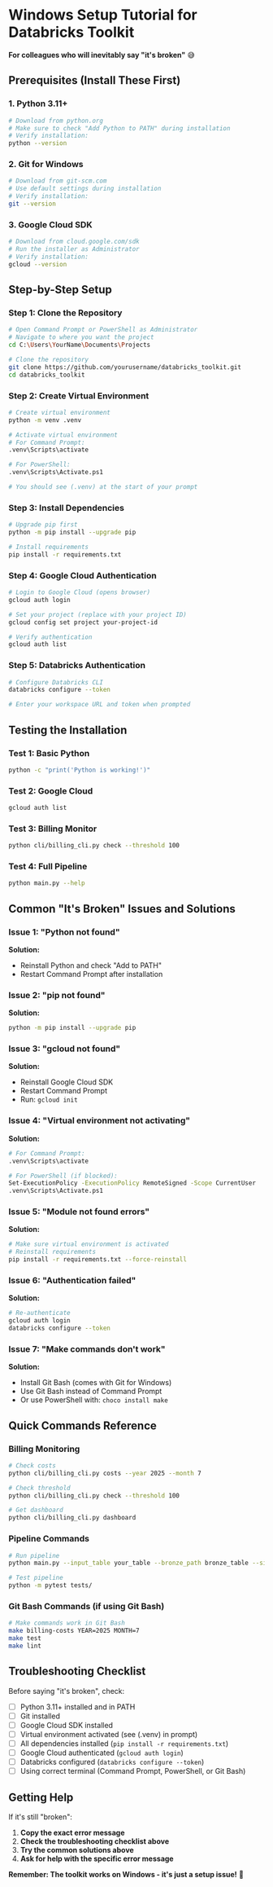 # Windows Setup Tutorial for Databricks Toolkit

**For colleagues who will inevitably say "it's broken"** 😅

## Prerequisites (Install These First)

### 1. Python 3.11+
```bash
# Download from python.org
# Make sure to check "Add Python to PATH" during installation
# Verify installation:
python --version
```

### 2. Git for Windows
```bash
# Download from git-scm.com
# Use default settings during installation
# Verify installation:
git --version
```

### 3. Google Cloud SDK
```bash
# Download from cloud.google.com/sdk
# Run the installer as Administrator
# Verify installation:
gcloud --version
```

## Step-by-Step Setup

### Step 1: Clone the Repository
```bash
# Open Command Prompt or PowerShell as Administrator
# Navigate to where you want the project
cd C:\Users\YourName\Documents\Projects

# Clone the repository
git clone https://github.com/yourusername/databricks_toolkit.git
cd databricks_toolkit
```

### Step 2: Create Virtual Environment
```bash
# Create virtual environment
python -m venv .venv

# Activate virtual environment
# For Command Prompt:
.venv\Scripts\activate

# For PowerShell:
.venv\Scripts\Activate.ps1

# You should see (.venv) at the start of your prompt
```

### Step 3: Install Dependencies
```bash
# Upgrade pip first
python -m pip install --upgrade pip

# Install requirements
pip install -r requirements.txt
```

### Step 4: Google Cloud Authentication
```bash
# Login to Google Cloud (opens browser)
gcloud auth login

# Set your project (replace with your project ID)
gcloud config set project your-project-id

# Verify authentication
gcloud auth list
```

### Step 5: Databricks Authentication
```bash
# Configure Databricks CLI
databricks configure --token

# Enter your workspace URL and token when prompted
```

## Testing the Installation

### Test 1: Basic Python
```bash
python -c "print('Python is working!')"
```

### Test 2: Google Cloud
```bash
gcloud auth list
```

### Test 3: Billing Monitor
```bash
python cli/billing_cli.py check --threshold 100
```

### Test 4: Full Pipeline
```bash
python main.py --help
```

## Common "It's Broken" Issues and Solutions

### Issue 1: "Python not found"
**Solution:**
- Reinstall Python and check "Add to PATH"
- Restart Command Prompt after installation

### Issue 2: "pip not found"
**Solution:**
```bash
python -m pip install --upgrade pip
```

### Issue 3: "gcloud not found"
**Solution:**
- Reinstall Google Cloud SDK
- Restart Command Prompt
- Run: `gcloud init`

### Issue 4: "Virtual environment not activating"
**Solution:**
```bash
# For Command Prompt:
.venv\Scripts\activate

# For PowerShell (if blocked):
Set-ExecutionPolicy -ExecutionPolicy RemoteSigned -Scope CurrentUser
.venv\Scripts\Activate.ps1
```

### Issue 5: "Module not found errors"
**Solution:**
```bash
# Make sure virtual environment is activated
# Reinstall requirements
pip install -r requirements.txt --force-reinstall
```

### Issue 6: "Authentication failed"
**Solution:**
```bash
# Re-authenticate
gcloud auth login
databricks configure --token
```

### Issue 7: "Make commands don't work"
**Solution:**
- Install Git Bash (comes with Git for Windows)
- Use Git Bash instead of Command Prompt
- Or use PowerShell with: `choco install make`

## Quick Commands Reference

### Billing Monitoring
```bash
# Check costs
python cli/billing_cli.py costs --year 2025 --month 7

# Check threshold
python cli/billing_cli.py check --threshold 100

# Get dashboard
python cli/billing_cli.py dashboard
```

### Pipeline Commands
```bash
# Run pipeline
python main.py --input_table your_table --bronze_path bronze_table --silver_path silver_table --gold_path gold_table

# Test pipeline
python -m pytest tests/
```

### Git Bash Commands (if using Git Bash)
```bash
# Make commands work in Git Bash
make billing-costs YEAR=2025 MONTH=7
make test
make lint
```

## Troubleshooting Checklist

Before saying "it's broken", check:

- [ ] Python 3.11+ installed and in PATH
- [ ] Git installed
- [ ] Google Cloud SDK installed
- [ ] Virtual environment activated (see (.venv) in prompt)
- [ ] All dependencies installed (`pip install -r requirements.txt`)
- [ ] Google Cloud authenticated (`gcloud auth login`)
- [ ] Databricks configured (`databricks configure --token`)
- [ ] Using correct terminal (Command Prompt, PowerShell, or Git Bash)

## Getting Help

If it's still "broken":

1. **Copy the exact error message**
2. **Check the troubleshooting checklist above**
3. **Try the common solutions above**
4. **Ask for help with the specific error message**

**Remember: The toolkit works on Windows - it's just a setup issue!** 🚀
